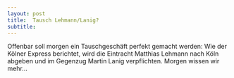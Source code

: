 ```yaml
---
layout: post
title:  Tausch Lehmann/Lanig?
subtitle:  
---
```


Offenbar soll morgen ein Tauschgeschäft perfekt gemacht werden: Wie der Kölner Express berichtet, wird die Eintracht Matthias Lehmann nach Köln abgeben und im Gegenzug Martin Lanig verpflichten. Morgen wissen wir mehr...


